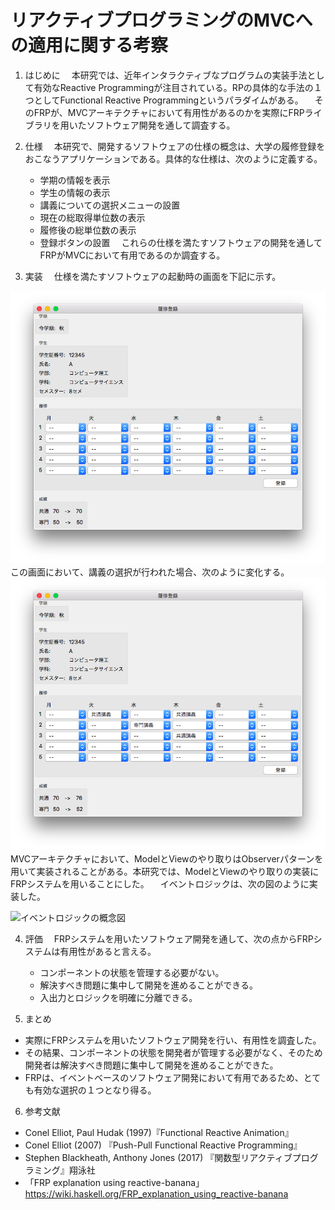 # リアクティブプログラミングのMVCへの適用に関する考察

1. はじめに
　本研究では、近年インタラクティブなプログラムの実装手法として有効なReactive Programmingが注目されている。RPの具体的な手法の１つとしてFunctional Reactive Programmingというパラダイムがある。
　そのFRPが、MVCアーキテクチャにおいて有用性があるのかを実際にFRPライブラリを用いたソフトウェア開発を通して調査する。

2. 仕様
　本研究で、開発するソフトウェアの仕様の概念は、大学の履修登録をおこなうアプリケーションである。具体的な仕様は、次のように定義する。
    - 学期の情報を表示
    - 学生の情報の表示
    - 講義についての選択メニューの設置
    - 現在の総取得単位数の表示
    - 履修後の総単位数の表示
    - 登録ボタンの設置
　これらの仕様を満たすソフトウェアの開発を通してFRPがMVCにおいて有用であるのか調査する。

3. 実装
　仕様を満たすソフトウェアの起動時の画面を下記に示す。
<!-- アプリケーション起動時の画面の画像を貼り付ける -->
![完成図（起動直後）](../resources/成果物（起動直後）.png "成果物（起動直後）")
　この画面において、講義の選択が行われた場合、次のように変化する。
![完成図（講義選択後）](../resources/成果物（講義選択後）.png "成果物（講義選択後）")
　MVCアーキテクチャにおいて、ModelとViewのやり取りはObserverパターンを用いて実装されることがある。本研究では、ModelとViewのやり取りの実装にFRPシステムを用いることにした。
　イベントロジックは、次の図のように実装した。
<!-- イベントロジックの概念図を貼り付ける -->
![イベントロジックの概念図](../resources/イベントロジックの概念図 "イベントロジックのデータフロー")

4. 評価
　FRPシステムを用いたソフトウェア開発を通して、次の点からFRPシステムは有用性があると言える。
    - コンポーネントの状態を管理する必要がない。
    - 解決すべき問題に集中して開発を進めることができる。
    - 入出力とロジックを明確に分離できる。

5. まとめ
 - 実際にFRPシステムを用いたソフトウェア開発を行い、有用性を調査した。
 - その結果、コンポーネントの状態を開発者が管理する必要がなく、そのため開発者は解決すべき問題に集中して開発を進めることができた。
 - FRPは、イベントベースのソフトウェア開発において有用であるため、とても有効な選択の１つとなり得る。

6. 参考文献
 - Conel Elliot, Paul Hudak (1997)『Functional Reactive Animation』
 - Conel Elliot (2007) 『Push-Pull Functional Reactive Programming』
 - Stephen Blackheath, Anthony Jones (2017) 『関数型リアクティブプログラミング』翔泳社
 - 「FRP explanation using reactive-banana」<https://wiki.haskell.org/FRP_explanation_using_reactive-banana>
